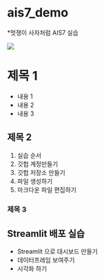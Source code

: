# ais7_demo

*멋쟁이 사자처럼 AIS7 실습

<img src= "[https://play.google.com/store/apps/details?id=com.github.android&hl=en_US&gl=US](https://cdn.shopify.com/s/files/1/0537/7441/8092/products/IMG_2985_1440x.png?v=1643286249)">

# 제목 1
* 내용 1
* 내용 2
* 내용 3

## 제목 2
1. 실습 순서
2. 깃헙 계정만들기
3. 깃헙 저장소 만들기
4. 파일 생성하기
5. 마크다운 파일 편집하기

### 제목 3



## Streamlit 배포 실습
* Streamlit 으로 대시보드 만들기
* 데이터프레임 보여주기
* 시각화 하기
